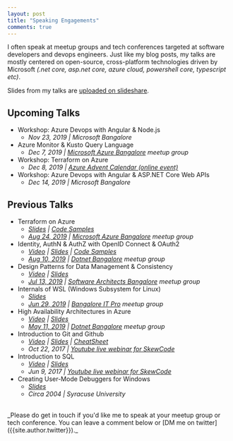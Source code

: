 ```yaml
---
layout: post
title: "Speaking Engagements"
comments: true
---
```


I often speak at meetup groups and tech conferences targeted at software developers and devops engineers. Just like my blog posts, my talks are mostly centered on open-source, cross-platform technologies driven by Microsoft _(.net core, asp.net core, azure cloud, powershell core, typescript etc)_. 

Slides from my talks are [uploaded on slideshare](https://www.slideshare.net/mithunshanbhag/presentations).

## Upcoming Talks

* Workshop: Azure Devops with Angular & Node.js
  * _Nov 23, 2019 \| Microsoft Bangalore_
* Azure Monitor & Kusto Query Language
  * _Dec 7, 2019 \| [Microsoft Azure Bangalore](https://www.meetup.com/Microsoft-Azure-Bangalore/) meetup group_
* Workshop: Terraform on Azure
  * _Dec 8, 2019 \| [Azure Advent Calendar (online event)](https://azureadventcalendar.com/)_
* Workshop: Azure Devops with Angular & ASP.NET Core Web APIs
  * _Dec 14, 2019 \| Microsoft Bangalore_

## Previous Talks

* Terraform on Azure
  * _[Slides](https://www.slideshare.net/mithunshanbhag/terraform-on-azure-166063069) \| [Code Samples](https://github.com/mithunshanbhag/meetup-azureblr-08242019/)_
  * _[Aug 24, 2019](https://www.meetup.com/Microsoft-Azure-Bangalore/events/263353117/) \| [Microsoft Azure Bangalore](https://www.meetup.com/Microsoft-Azure-Bangalore/) meetup group_
* Identity, AuthN & AuthZ with OpenID Connect & OAuth2
  * _[Video](https://youtu.be/ejinvJkBuHI) \| [Slides](https://www.slideshare.net/mithunshanbhag/identity-authentication-and-authorization-162881351) \| [Code Samples](https://github.com/mithunshanbhag/meetup-dotnetblr-08102019)_
  * _[Aug 10, 2019](https://www.meetup.com/DotNetBLR/events/262410498/) \| [Dotnet Bangalore](https://www.meetup.com/DotNetBLR/) meetup group_
* Design Patterns for Data Management & Consistency
  * _[Video](https://youtu.be/_nozzpKXeQ4) \| [Slides](https://www.slideshare.net/mithunshanbhag/design-patterns-for-data-management-and-consistency)_
  * _[Jul 13, 2019](https://www.meetup.com/SoftwareArchitectsBangalore/events/261222082/) \| [Software Architects Bangalore](https://www.meetup.com/SoftwareArchitectsBangalore/) meetup group_
* Internals of WSL (Windows Subsystem for Linux)
  * _[Slides](https://www.slideshare.net/mithunshanbhag/wsl-windows-subsytem-for-linux)_
  * _[Jun 29, 2019](https://www.meetup.com/BangaloreITProUG/events/261867126/) \| [Bangalore IT Pro](https://www.meetup.com/BangaloreITProUG/) meetup group_
* High Availability Architectures in Azure
  * _[Video](https://youtu.be/fVrOYv5pJag) \| [Slides](https://www.slideshare.net/mithunshanbhag/high-availability-architectures-in-azure-144951319)_
  * _[May 11, 2019](https://www.meetup.com/DotNetBLR/events/260241178/) \| [Dotnet Bangalore](https://www.meetup.com/DotNetBLR/) meetup group_
* Introduction to Git and Github
  * _[Video](https://youtu.be/rsWsKJSGMAE) \| [Slides](https://www.slideshare.net/mithunshanbhag/crash-course-in-git-and-github) \| [CheatSheet](https://github.com/skewcode/webinars/tree/master/10-introduction-to-git-and-github/cheatsheet)_
  * _Oct 22, 2017 \| [Youtube live webinar for SkewCode](https://www.youtube.com/skewcode)_
* Introduction to SQL
  * _[Video](https://youtu.be/FvJL1Xj5-9w) \| [Slides](https://www.slideshare.net/mithunshanbhag/crash-course-in-sql)_
  * _Jun 9, 2017 \| [Youtube live webinar for SkewCode](https://www.youtube.com/skewcode)_
* Creating User-Mode Debuggers for Windows
  * _[Slides](https://www.slideshare.net/mithunshanbhag/creating-usermode-debuggers-for-windows)_
  * _Circa 2004 \| Syracuse University_

<br>
_Please do get in touch if you'd like me to speak at your meetup group or tech conference. You can leave a comment below or [DM me on twitter]({{site.author.twitter}})._
